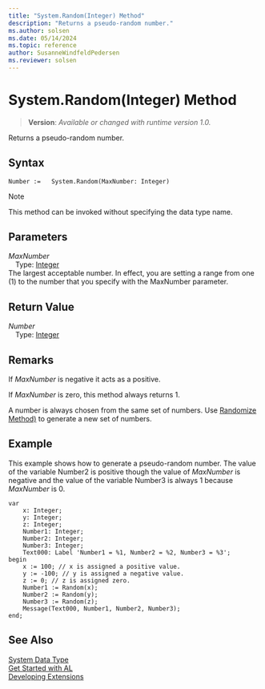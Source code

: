 ```yaml
---
title: "System.Random(Integer) Method"
description: "Returns a pseudo-random number."
ms.author: solsen
ms.date: 05/14/2024
ms.topic: reference
author: SusanneWindfeldPedersen
ms.reviewer: solsen
---
```

[//]: # (START>DO_NOT_EDIT)
[//]: # (IMPORTANT:Do not edit any of the content between here and the END>DO_NOT_EDIT.)
[//]: # (Any modifications should be made in the .xml files in the ModernDev repo.)
# System.Random(Integer) Method
> **Version**: _Available or changed with runtime version 1.0._

Returns a pseudo-random number.


## Syntax
```AL
Number :=   System.Random(MaxNumber: Integer)
```
> [!NOTE]
> This method can be invoked without specifying the data type name.
## Parameters
*MaxNumber*  
&emsp;Type: [Integer](../integer/integer-data-type.md)  
The largest acceptable number. In effect, you are setting a range from one (1) to the number that you specify with the MaxNumber parameter.  


## Return Value
*Number*  
&emsp;Type: [Integer](../integer/integer-data-type.md)  



[//]: # (IMPORTANT: END>DO_NOT_EDIT)

## Remarks

If *MaxNumber* is negative it acts as a positive.  
  
If *MaxNumber* is zero, this method always returns 1.  
  
A number is always chosen from the same set of numbers. Use [Randomize Method)](../system/system-randomize-method.md) to generate a new set of numbers.  
  
## Example

This example shows how to generate a pseudo-random number. The value of the variable Number2 is positive though the value of *MaxNumber* is negative and the value of the variable Number3 is always 1 because *MaxNumber* is 0.  
  
```al
var
    x: Integer;
    y: Integer;
    z: Integer;
    Number1: Integer;
    Number2: Integer;
    Number3: Integer;
    Text000: Label 'Number1 = %1, Number2 = %2, Number3 = %3';
begin
    x := 100; // x is assigned a positive value.  
    y := -100; // y is assigned a negative value.  
    z := 0; // z is assigned zero.  
    Number1 := Random(x);  
    Number2 := Random(y);  
    Number3 := Random(z);  
    Message(Text000, Number1, Number2, Number3);  
end;
```  

## See Also

[System Data Type](system-data-type.md)  
[Get Started with AL](../../devenv-get-started.md)  
[Developing Extensions](../../devenv-dev-overview.md)